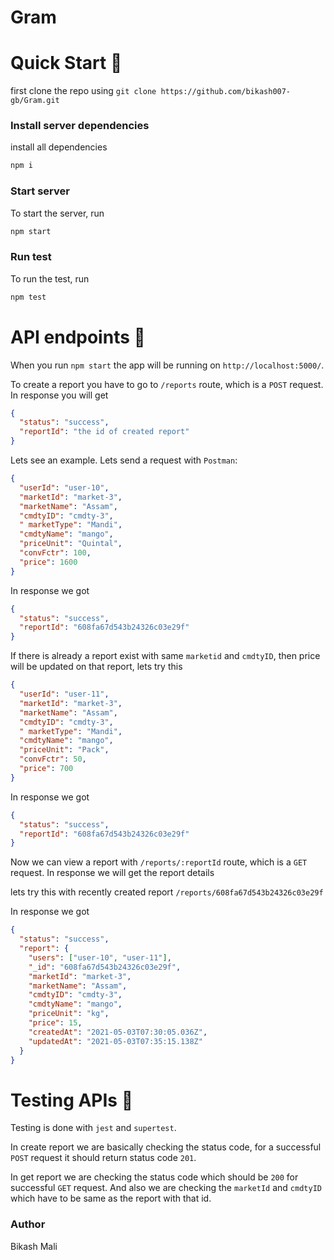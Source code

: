 # Gram

# Quick Start 🚀

first clone the repo using `git clone https://github.com/bikash007-gb/Gram.git`

### Install server dependencies

install all dependencies

```bash
npm i
```

### Start server

To start the server, run

```bash
npm start
```

### Run test

To run the test, run

```bash
npm test
```

# API endpoints 🚀

When you run `npm start` the app will be running on `http://localhost:5000/`.

To create a report you have to go to `/reports` route, which is a `POST` request. In response you will get

```json
{
  "status": "success",
  "reportId": "the id of created report"
}
```

Lets see an example. Lets send a request with `Postman`:

```json
{
  "userId": "user-10",
  "marketId": "market-3",
  "marketName": "Assam",
  "cmdtyID": "cmdty-3",
  " marketType": "Mandi",
  "cmdtyName": "mango",
  "priceUnit": "Quintal",
  "convFctr": 100,
  "price": 1600
}
```

In response we got

```json
{
  "status": "success",
  "reportId": "608fa67d543b24326c03e29f"
}
```

If there is already a report exist with same `marketid` and `cmdtyID`, then price will be updated on that report, lets try this

```json
{
  "userId": "user-11",
  "marketId": "market-3",
  "marketName": "Assam",
  "cmdtyID": "cmdty-3",
  " marketType": "Mandi",
  "cmdtyName": "mango",
  "priceUnit": "Pack",
  "convFctr": 50,
  "price": 700
}
```

In response we got

```json
{
  "status": "success",
  "reportId": "608fa67d543b24326c03e29f"
}
```

Now we can view a report with `/reports/:reportId` route, which is a `GET` request. In response we will get the report details

lets try this with recently created report `/reports/608fa67d543b24326c03e29f`

In response we got

```json
{
  "status": "success",
  "report": {
    "users": ["user-10", "user-11"],
    "_id": "608fa67d543b24326c03e29f",
    "marketId": "market-3",
    "marketName": "Assam",
    "cmdtyID": "cmdty-3",
    "cmdtyName": "mango",
    "priceUnit": "kg",
    "price": 15,
    "createdAt": "2021-05-03T07:30:05.036Z",
    "updatedAt": "2021-05-03T07:35:15.138Z"
  }
}
```

# Testing APIs 🚀

Testing is done with `jest` and `supertest`.

In create report we are basically checking the status code, for a successful `POST` request it should return status code `201`.

In get report we are checking the status code which should be `200` for successful `GET` request. And also we are checking the `marketId` and `cmdtyID` which have to be same as the report with that id.

### Author

Bikash Mali
